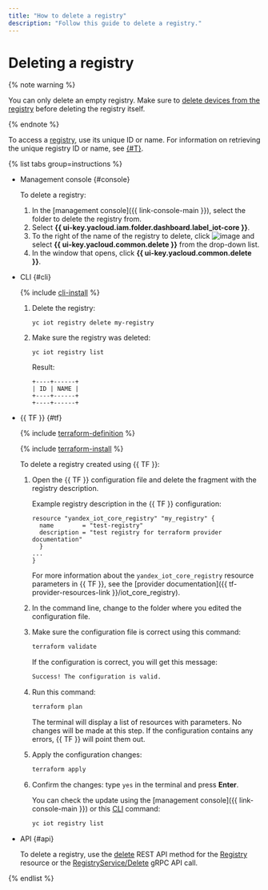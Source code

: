 ```yaml
---
title: "How to delete a registry"
description: "Follow this guide to delete a registry."
---
```


# Deleting a registry

{% note warning %}

You can only delete an empty registry. Make sure to [delete devices from the registry](../device/device-delete.md) before deleting the registry itself.

{% endnote %}

To access a [registry](../../concepts/index.md#registry), use its unique ID or name. For information on retrieving the unique registry ID or name, see [{#T}](registry-list.md).

{% list tabs group=instructions %}

- Management console {#console}

   To delete a registry:

   1. In the [management console]({{ link-console-main }}), select the folder to delete the registry from.
   1. Select **{{ ui-key.yacloud.iam.folder.dashboard.label_iot-core }}**.
   1. To the right of the name of the registry to delete, click ![image](../../../_assets/console-icons/ellipsis.svg) and select **{{ ui-key.yacloud.common.delete }}** from the drop-down list.
   1. In the window that opens, click **{{ ui-key.yacloud.common.delete }}**.

- CLI {#cli}

   {% include [cli-install](../../../_includes/cli-install.md) %}

   1. Delete the registry:

      ```
      yc iot registry delete my-registry
      ```

   1. Make sure the registry was deleted:

      ```
      yc iot registry list
      ```

      Result:
      ```
      +----+------+
      | ID | NAME |
      +----+------+
      +----+------+
      ```

- {{ TF }} {#tf}

   {% include [terraform-definition](../../../_tutorials/terraform-definition.md) %}

   {% include [terraform-install](../../../_includes/terraform-install.md) %}

   To delete a registry created using {{ TF }}:

   1. Open the {{ TF }} configuration file and delete the fragment with the registry description.

      Example registry description in the {{ TF }} configuration:

      ```hcl
      resource "yandex_iot_core_registry" "my_registry" {
        name        = "test-registry"
        description = "test registry for terraform provider documentation"
        }
      ...
      }
      ```

      For more information about the `yandex_iot_core_registry` resource parameters in {{ TF }}, see the [provider documentation]({{ tf-provider-resources-link }}/iot_core_registry).
   1. In the command line, change to the folder where you edited the configuration file.
   1. Make sure the configuration file is correct using this command:

      ```bash
      terraform validate
      ```

      If the configuration is correct, you will get this message:

      ```bash
      Success! The configuration is valid.
      ```

   1. Run this command:

      ```bash
      terraform plan
      ```

      The terminal will display a list of resources with parameters. No changes will be made at this step. If the configuration contains any errors, {{ TF }} will point them out.
   1. Apply the configuration changes:

      ```bash
      terraform apply
      ```

   1. Confirm the changes: type `yes` in the terminal and press **Enter**.

      You can check the update using the [management console]({{ link-console-main }}) or this [CLI](../../../cli/quickstart.md) command:

      ```bash
      yc iot registry list
      ```

- API {#api}

   To delete a registry, use the [delete](../../api-ref/Registry/delete.md) REST API method for the [Registry](../../api-ref/Registry/index.md) resource or the [RegistryService/Delete](../../api-ref/grpc/registry_service.md#Delete) gRPC API call.

{% endlist %}
